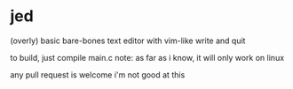 # jed
(overly) basic bare-bones text editor with vim-like write and quit

to build, just compile main.c
note: as far as i know, it will only work on linux

any pull request is welcome i'm not good at this
